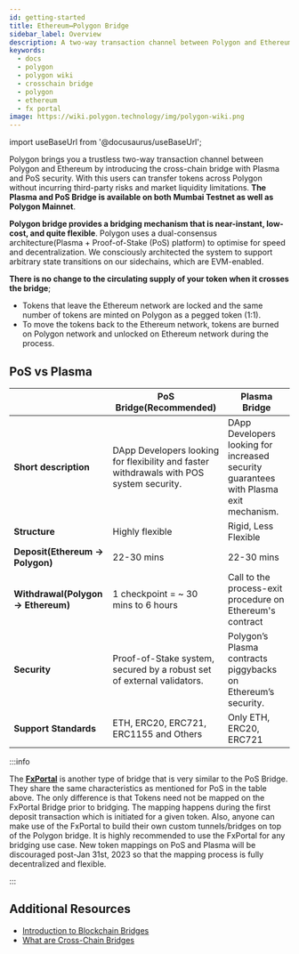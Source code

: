 ```yaml
---
id: getting-started
title: Ethereum↔Polygon Bridge
sidebar_label: Overview
description: A two-way transaction channel between Polygon and Ethereum.
keywords:
  - docs
  - polygon
  - polygon wiki
  - crosschain bridge
  - polygon
  - ethereum
  - fx portal
image: https://wiki.polygon.technology/img/polygon-wiki.png
---
```


import useBaseUrl from '@docusaurus/useBaseUrl';

Polygon brings you a trustless two-way transaction channel between Polygon and Ethereum by introducing the cross-chain bridge with Plasma and PoS security. With this users can transfer tokens across Polygon without incurring third-party risks and market liquidity limitations. **The Plasma and PoS Bridge is available on both Mumbai Testnet as well as Polygon Mainnet**.

**Polygon bridge provides a bridging mechanism that is near-instant, low-cost, and quite flexible**. Polygon uses a dual-consensus architecture(Plasma + Proof-of-Stake (PoS) platform)
to optimise for speed and decentralization. We consciously architected the system to support arbitrary state transitions on our sidechains, which are EVM-enabled.

**There is no change to the circulating supply of your token when it crosses the bridge**;

- Tokens that leave the Ethereum network are locked and the same number of tokens are minted on Polygon as a pegged token (1:1).
- To move the tokens back to the Ethereum network, tokens are burned on Polygon network and unlocked on Ethereum network during the process.

## PoS vs Plasma

|                                      | PoS Bridge(Recommended)                                                                  | Plasma Bridge                                                                             |
| ------------------------------------ | ---------------------------------------------------------------------------------------- | ----------------------------------------------------------------------------------------- |
| **Short description**                | DApp Developers looking for flexibility and faster withdrawals with POS system security. | DApp Developers looking for increased security guarantees with Plasma exit mechanism\.   |
| **Structure**                        | Highly flexible                                                                          | Rigid, Less Flexible                                                                      |
| **Deposit\(Ethereum → Polygon\)**    | 22-30 mins                                                                                 | 22-30 mins                                                                                  |
| **Withdrawal\(Polygon → Ethereum\)** | 1 checkpoint = ~ 30 mins to 6 hours                                                      | Call to the process-exit procedure on Ethereum's contract                               |
| **Security**                         | Proof\-of\-Stake system, secured by a robust set of external validators\.                | Polygon’s Plasma contracts piggybacks on Ethereum’s security.                             |
| **Support Standards**                | ETH, ERC20, ERC721, ERC1155 and Others                                                   | Only ETH, ERC20, ERC721                                                                   |

:::info

The [**FxPortal**](/develop/l1-l2-communication/fx-portal.md) is another type of bridge that is very similar to the PoS Bridge. They share the same characteristics as mentioned for PoS in the table above. The only difference is that Tokens need not be mapped on the FxPortal Bridge prior to bridging. The mapping happens during the first deposit transaction which is initiated for a given token. Also, anyone can make use of the FxPortal to build their own custom tunnels/bridges on top of the Polygon bridge. It is highly recommended to use the FxPortal for any bridging use case. New token mappings on PoS and Plasma will be discouraged post-Jan 31st, 2023 so that the mapping process is fully decentralized and flexible. 

:::

## Additional Resources

- [Introduction to Blockchain Bridges](https://ethereum.org/en/bridges/)
- [What are Cross-Chain Bridges](https://www.alchemy.com/overviews/cross-chain-bridges)
